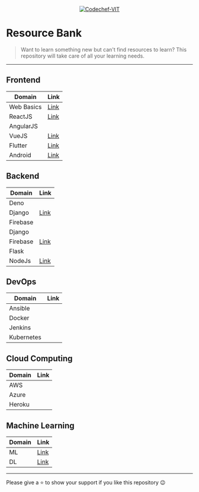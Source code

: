 <p align="center"><a href="https://www.codechefvit.com" target="_blank"><img src="https://s3.amazonaws.com/codechef_shared/sites/all/themes/abessive/logo-3.png" title="CodeChef-VIT" alt="Codechef-VIT"></a>
</p>

# Resource Bank

> <Subtitle>
> Want to learn something new but can't find resources to learn? This repository will take care of all your learning needs.

---

## Frontend

| Domain | Link |
|--------|------|
|Web Basics|[Link](./Frontend/WEB.md)|
|ReactJS|[Link](./Frontend/REACT.md)|
|AngularJS||    
|VueJS|[Link](./Frontend/VUEJS.md)|   
|Flutter|[Link](./Frontend/FLUTTER.md)|    
|Android|[Link](./Frontend/ANDROID-STUDIO.md)|

## Backend

| Domain | Link |
|--------|------|
|Deno  |     |
|Django|[Link](./Backend/DJANGO.md)|
|Firebase|     |
|Django|     |
|Firebase|[Link](./Backend/FIREBASE.md)|
|Flask |     |
|NodeJs|[Link](./Backend/NODEJS.md)|

## DevOps

| Domain | Link |
|--------|------|
|Ansible| |
|Docker| |
|Jenkins| |
|Kubernetes| |

## Cloud Computing

| Domain | Link |
|--------|------|
|AWS| |
|Azure| |
|Heroku| |

## Machine Learning
| Domain | Link |
|--------|------|
|ML|[Link](./ML/MachineLearning.md)|
|DL|[Link](./ML/DeepLearning.md)|

<hr>

Please give a :star: to show your support if you like this repository :wink:
